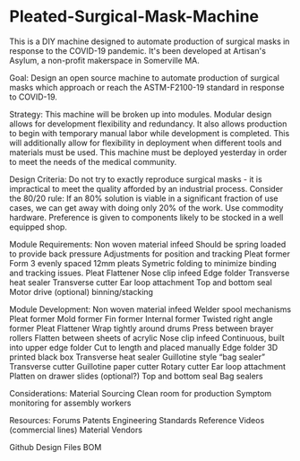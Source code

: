 # Pleated-Surgical-Mask-Machine
This is a DIY machine designed to automate production of surgical masks in response to the COVID-19 pandemic. It's been developed at Artisan's Asylum, a non-profit makerspace in Somerville MA. 

Goal: Design an open source machine to automate production of surgical masks which approach or reach the ASTM-F2100-19 standard in response to COVID-19.

Strategy: This machine will be broken up into modules. Modular design allows for development flexibility and redundancy. It also allows production to begin with temporary manual labor while development is completed. This will additionally allow for flexibility in deployment when different tools and materials must be used. This machine must be deployed yesterday in order to meet the needs of the medical community.

Design Criteria:
Do not try to exactly reproduce surgical masks - it is impractical to meet the quality afforded by an industrial process. 
Consider the 80/20 rule: If an 80% solution is viable in a significant fraction of use cases, we can get away with doing only 20% of the work.
Use commodity hardware.
Preference is given to components likely to be stocked in a well equipped shop.

Module Requirements:
Non woven material infeed
Should be spring loaded to provide back pressure
Adjustments for position and tracking
Pleat former
Form 3 evenly spaced 12mm pleats
Symetric folding to minimize binding and tracking issues.
Pleat Flattener
Nose clip infeed
Edge folder
Transverse heat sealer
Transverse cutter
Ear loop attachment
Top and bottom seal
Motor drive
(optional) binning/stacking

Module Development:
Non woven material infeed
Welder spool mechanisms
Pleat former
Mold former
Fin former
Internal former
Twisted right angle former
Pleat Flattener
Wrap tightly around drums
Press between brayer rollers
Flatten between sheets of acrylic
Nose clip infeed
Continuous, built into upper edge folder
Cut to length and placed manually
Edge folder
3D printed black box
Transverse heat sealer
Guillotine style “bag sealer”
Transverse cutter
Guillotine paper cutter
Rotary cutter
Ear loop attachment
Platten on drawer slides 
(optional?) Top and bottom seal
Bag sealers

Considerations:
Material Sourcing
Clean room for production
Symptom monitoring for assembly workers


Resources:
Forums
Patents
Engineering Standards
Reference Videos (commercial lines)
Material Vendors

Github
Design Files
BOM
